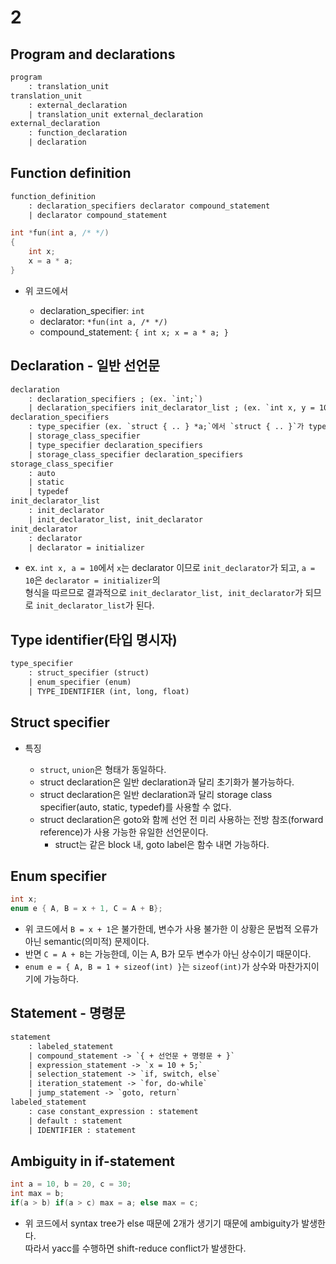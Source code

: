 # 2

## Program and declarations

```yacc
program
	: translation_unit
translation_unit
	: external_declaration
	| translation_unit external_declaration
external_declaration
	: function_declaration
	| declaration
```

## Function definition

```yacc
function_definition
	: declaration_specifiers declarator compound_statement
	| declarator compound_statement
```

```c
int *fun(int a, /* */)
{
	int x;
	x = a * a;
}
```

- 위 코드에서

  - declaration_specifier: `int`
  - declarator: `*fun(int a, /* */)`
  - compound_statement: `{ int x; x = a * a; }`

## Declaration - 일반 선언문

```yacc
declaration
	: declaration_specifiers ; (ex. `int;`)
	| declaration_specifiers init_declarator_list ; (ex. `int x, y = 10;`)
declaration_specifiers
	: type_specifier (ex. `struct { .. } *a;`에서 `struct { .. }`가 type_specifier)
	| storage_class_specifier
	| type_specifier declaration_specifiers
	| storage_class_specifier declaration_specifiers
storage_class_specifier
	: auto
	| static
	| typedef
init_declarator_list
	: init_declarator
	| init_declarator_list, init_declarator
init_declarator
	: declarator
	| declarator = initializer
```

- ex. `int x, a = 10`에서 `x`는 declarator 이므로 `init_declarator`가 되고, `a = 10`은 `declarator = initializer`의  
  형식을 따르므로 결과적으로 `init_declarator_list, init_declarator`가 되므로 `init_declarator_list`가 된다.

## Type identifier(타입 명시자)

```yacc
type_specifier
	: struct_specifier (struct)
	| enum_specifier (enum)
	| TYPE_IDENTIFIER (int, long, float)
```

## Struct specifier

- 특징

  - `struct`, `union`은 형태가 동일하다.
  - struct declaration은 일반 declaration과 달리 초기화가 불가능하다.
  - struct declaration은 일반 declaration과 달리 storage class specifier(auto, static, typedef)를 사용할 수 없다.
  - struct declaration은 goto와 함께 선언 전 미리 사용하는 전방 참조(forward reference)가 사용 가능한 유일한 선언문이다.
    - struct는 같은 block 내, goto label은 함수 내면 가능하다.

## Enum specifier

```c
int x;
enum e { A, B = x + 1, C = A + B};
```

- 위 코드에서 `B = x + 1`은 불가한데, 변수가 사용 불가한 이 상황은 문법적 오류가 아닌 semantic(의미적) 문제이다.
- 반면 `C = A + B`는 가능한데, 이는 A, B가 모두 변수가 아닌 상수이기 때문이다.
- `enum e = { A, B = 1 + sizeof(int) }`는 `sizeof(int)`가 상수와 마찬가지이기에 가능하다.

## Statement - 명령문

```yacc
statement
	: labeled_statement
	| compound_statement -> `{ + 선언문 + 명령문 + }`
	| expression_statement -> `x = 10 + 5;`
	| selection_statement -> `if, switch, else`
	| iteration_statement -> `for, do-while`
	| jump_statement -> `goto, return`
labeled_statement
	: case constant_expression : statement
	| default : statement
	| IDENTIFIER : statement
```

## Ambiguity in if-statement

```c
int a = 10, b = 20, c = 30;
int max = b;
if(a > b) if(a > c) max = a; else max = c;
```

- 위 코드에서 syntax tree가 else 때문에 2개가 생기기 때문에 ambiguity가 발생한다.  
  따라서 yacc를 수행하면 shift-reduce conflict가 발생한다.
